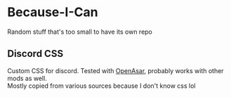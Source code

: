 # Because-I-Can
Random stuff that's too small to have its own repo

## Discord CSS
Custom CSS for discord. Tested with [OpenAsar](https://github.com/GooseMod/OpenAsar), probably works with other mods as well.  
Mostly copied from various sources because I don't know css lol
